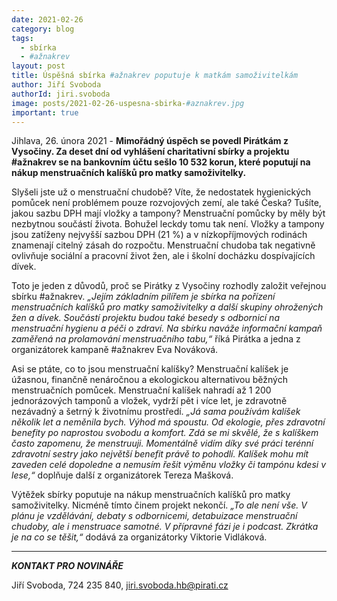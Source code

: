 ```yaml
---
date: 2021-02-26
category: blog
tags:
  - sbírka
  - #ažnakrev
layout: post
title: Úspěšná sbírka #ažnakrev poputuje k matkám samoživitelkám
author: Jiří Svoboda
authorId: jiri.svoboda
image: posts/2021-02-26-uspesna-sbirka-#aznakrev.jpg
important: true
---
```


Jihlava, 26. února 2021 - **Mimořádný úspěch se povedl Pirátkám z Vysočiny. Za deset dní od vyhlášení charitativní sbírky a projektu #ažnakrev se na bankovním účtu sešlo 10 532 korun, které poputují na nákup menstruačních kalíšků pro matky samoživitelky.**

Slyšeli jste už o menstruační chudobě? Víte, že nedostatek hygienických pomůcek není problémem pouze rozvojových zemí, ale také Česka? Tušíte, jakou sazbu DPH mají vložky a tampony? Menstruační pomůcky by měly být nezbytnou součástí života. Bohužel leckdy tomu tak není. Vložky a tampony jsou zatíženy nejvyšší sazbou DPH (21 %) a v nízkopříjmových rodinách znamenají citelný zásah do rozpočtu. Menstruační chudoba tak negativně ovlivňuje sociální a pracovní život žen, ale i školní docházku dospívajících dívek.

Toto je jeden z důvodů, proč se Pirátky z Vysočiny rozhodly založit veřejnou sbírku #ažnakrev. *„Jejím základním pilířem je sbírka na pořízení menstruačních kalíšků pro matky samoživitelky a další skupiny ohrožených žen a dívek. Součástí projektu budou také besedy s odbornicí na menstruační hygienu a péči o zdraví. Na sbírku naváže informační kampaň zaměřená na prolamování menstruačního tabu,“* říká Pirátka a jedna z organizátorek kampaně #ažnakrev Eva Nováková.

Asi se ptáte, co to jsou menstruační kalíšky? Menstruační kalíšek je úžasnou, finančně nenáročnou a ekologickou alternativou běžných menstruačních pomůcek. Menstruační kalíšek nahradí až 1 200 jednorázových tamponů a vložek, vydrží pět i více let, je zdravotně nezávadný a šetrný k životnímu prostředí. *„Já sama používám kalíšek několik let a neměnila bych. Výhod má spoustu. Od ekologie, přes zdravotní benefity po naprostou svobodu a komfort. Zdá se mi skvělé, že s kalíškem často zapomenu, že menstruuji. Momentálně vidím díky své práci terénní zdravotní sestry jako největší benefit právě to pohodlí. Kalíšek mohu mít zaveden celé dopoledne a nemusím řešit výměnu vložky či tampónu kdesi v lese,“* doplňuje další z organizátorek Tereza Mašková.

Výtěžek sbírky poputuje na nákup menstruačních kalíšků pro matky samoživitelky. Nicméně tímto činem projekt nekončí. *„To ale není vše. V plánu je vzdělávání, debaty s odbornicemi, detabuizace menstruační chudoby, ale i menstruace samotné. V přípravné fázi je i podcast. Zkrátka je na co se těšit,“* dodává za organizátorky Viktorie Vidláková.

---

***KONTAKT PRO NOVINÁŘE*** 

Jiří Svoboda, 724 235 840, <jiri.svoboda.hb@pirati.cz>

